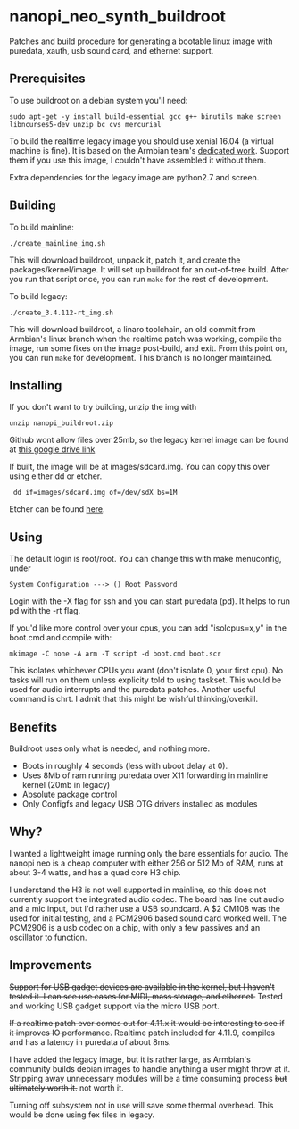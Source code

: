 # nanopi_neo_synth_buildroot
Patches and build procedure for generating a bootable linux image with puredata, xauth, usb sound card, and ethernet support.

## Prerequisites
To use buildroot on a debian system you'll need:

  `sudo apt-get -y install build-essential gcc g++ binutils make screen libncurses5-dev unzip bc cvs mercurial`
  
To build the realtime legacy image you should use xenial 16.04 (a virtual machine is fine). It is based on the Armbian team's [dedicated work](https://docs.armbian.com/Developer-Guide_Build-Preparation/). Support them if you use this image, I couldn't have assembled it without them. 

Extra dependencies for the legacy image are python2.7 and screen. 

## Building
To build mainline:

`./create_mainline_img.sh`

This will download buildroot, unpack it, patch it, and create the packages/kernel/image. It will set up buildroot for an out-of-tree build. After you run that script once, you can run `make` for the rest of development.


To build legacy:

`./create_3.4.112-rt_img.sh`

This will download buildroot, a linaro toolchain, an old commit from Armbian's linux branch when the realtime patch was working, compile the image, run some fixes on the image post-build, and exit. From this point on, you can run `make` for development. This branch is no longer maintained. 

## Installing
If you don't want to try building, unzip the img with

`unzip nanopi_buildroot.zip`

Github wont allow files over 25mb, so the legacy kernel image can be found at [this google drive link](https://drive.google.com/file/d/0B42tAZ6A-UbDVnQ3TzctVERzcjg/view?usp=sharing)

If built, the image will be at images/sdcard.img. You can copy this over using either dd or etcher. 

` dd if=images/sdcard.img of=/dev/sdX bs=1M`

Etcher can be found [here](https://etcher.io/). 

## Using
The default login is root/root. You can change this with make menuconfig, under 

`System Configuration --->
  () Root Password
`

Login with the -X flag for ssh and you can start puredata (pd). It helps to run pd with the -rt flag.

If you'd like more control over your cpus, you can add "isolcpus=x,y" in the boot.cmd and compile with:

`mkimage -C none -A arm -T script -d boot.cmd boot.scr`

This isolates whichever CPUs you want (don't isolate 0, your first cpu). No tasks will run on them unless explicity told to using taskset. This would be used for audio interrupts and the puredata patches. Another useful command is chrt. I admit that this might be wishful thinking/overkill. 

## Benefits
Buildroot uses only what is needed, and nothing more. 
* Boots in roughly 4 seconds (less with uboot delay at 0). 
* Uses 8Mb of ram running puredata over X11 forwarding in mainline kernel (20mb in legacy)
* Absolute package control
* Only Configfs and legacy USB OTG drivers installed as modules


## Why?
I wanted a lightweight image running only the bare essentials for audio. The nanopi neo is a cheap computer with either 256 or 512 Mb of RAM, runs at about 3-4 watts, and has a quad core H3 chip. 

I understand the H3 is not well supported in mainline, so this does not currently support the integrated audio codec. The board has line out audio and a mic input, but I'd rather use a USB soundcard. A $2 CM108 was the used for initial testing, and a PCM2906 based sound card worked well. The PCM2906 is a usb codec on a chip, with only a few passives and an oscillator to function.

## Improvements
~~Support for USB gadget devices are available in the kernel, but I haven't tested it. I can see use cases for MIDI, mass storage, and ethernet.~~ Tested and working USB gadget support via the micro USB port. 

~~If a realtime patch ever comes out for 4.11.x it would be interesting to see if it improves IO performance.~~ Realtime patch included for 4.11.9, compiles and has a latency in puredata of about 8ms. 

I have added the legacy image, but it is rather large, as Armbian's community builds debian images to handle anything a user might throw at it. Stripping away unnecessary modules will be a time consuming process ~~but ultimately worth it.~~ not worth it. 

Turning off subsystem not in use will save some thermal overhead. This would be done using fex files in legacy. 
